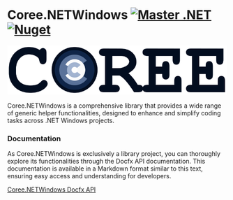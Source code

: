 # Coree.NETWindows [![Master .NET](https://github.com/carsten-riedel/Coree.NETWindows/actions/workflows/cicd.yml/badge.svg?branch=master)](https://github.com/carsten-riedel/Coree.NETWindows/actions/workflows/cicd.yml) [![Nuget](https://img.shields.io/nuget/v/Coree.NETWindows?label=NuGet&labelColor=004880&logo=NuGet&logoColor=white)](https://www.nuget.org/packages/Coree.NETWindows)

![brand](https://raw.githubusercontent.com/carsten-riedel/Coree.NETWindows/master/images/brand.png)

Coree.NETWindows is a comprehensive library that provides a wide range of generic helper functionalities, designed to enhance and simplify coding tasks across .NET Windows projects.

### Documentation
As Coree.NETWindows is exclusively a library project, you can thoroughly explore its functionalities through the Docfx API documentation. This documentation is available in a Markdown format similar to this text, ensuring easy access and understanding for developers.

[Coree.NETWindows Docfx API](https://carsten-riedel.github.io/Coree.NETWindows/docfx/index.html)
